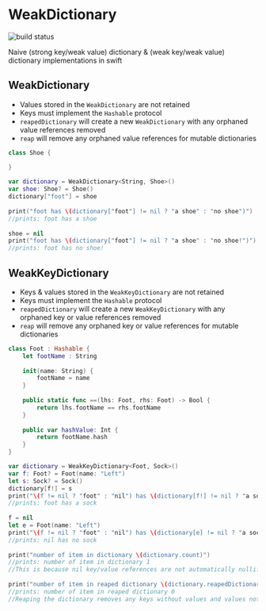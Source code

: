 # WeakDictionary
![build status](https://travis-ci.org/nicholascross/WeakDictionary.svg?branch=master)

Naive (strong key/weak value) dictionary &amp; (weak key/weak value) dictionary implementations in swift

## WeakDictionary
* Values stored in the `WeakDictionary` are not retained
* Keys must implement the `Hashable` protocol
* `reapedDictionary` will create a new `WeakDictionary` with any orphaned value references removed
* `reap` will remove any orphaned value references for mutable dictionaries
```swift
class Shoe {

}
        
var dictionary = WeakDictionary<String, Shoe>()
var shoe: Shoe? = Shoe()
dictionary["foot"] = shoe
        
print("foot has \(dictionary["foot"] != nil ? "a shoe" : "no shoe")")
//prints: foot has a shoe
        
shoe = nil
print("foot has \(dictionary["foot"] != nil ? "a shoe" : "no shoe!")")
//prints: foot has no shoe!
```

## WeakKeyDictionary
* Keys & values stored in the `WeakKeyDictionary` are not retained
* Keys must implement the `Hashable` protocol
* `reapedDictionary` will create a new `WeakKeyDictionary` with any orphaned key or value references removed
* `reap` will remove any orphaned key or value references for mutable dictionaries
```swift
class Foot : Hashable {
    let footName : String
    
    init(name: String) {
        footName = name
    }
    
    public static func ==(lhs: Foot, rhs: Foot) -> Bool {
        return lhs.footName == rhs.footName
    }
    
    public var hashValue: Int {
        return footName.hash
    }
}

var dictionary = WeakKeyDictionary<Foot, Sock>()
var f: Foot? = Foot(name: "Left")
let s: Sock? = Sock()
dictionary[f!] = s
print("\(f != nil ? "foot" : "nil") has \(dictionary[f!] != nil ? "a sock" : "no sock")")
//prints: foot has a sock
        
f = nil
let e = Foot(name: "Left")
print("\(f != nil ? "foot" : "nil") has \(dictionary[e] != nil ? "a sock" : "no sock")")        
//prints: nil has no sock
        
print("number of item in dictionary \(dictionary.count)")
//prints: number of item in dictionary 1
//This is because nil key/value references are not automatically nullified when the key or value is deallocated
        
print("number of item in reaped dictionary \(dictionary.reapedDictionary().count)")
//prints: number of item in reaped dictionary 0
//Reaping the dictionary removes any keys without values and values not referenced by any key
```
